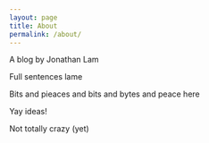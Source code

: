 ```yaml
---
layout: page
title: About
permalink: /about/
---
```


<p>A blog by Jonathan Lam</p>
<p>Full sentences lame</p>
<p>Bits and pieaces and bits and bytes and peace here</p>
<p>Yay ideas!</p>
<p>Not totally crazy (yet)</p>
